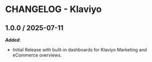 # CHANGELOG - Klaviyo

## 1.0.0 / 2025-07-11

***Added***:

* Initial Release with built-in dashboards for Klaviyo Marketing and eCommerce overviews.
